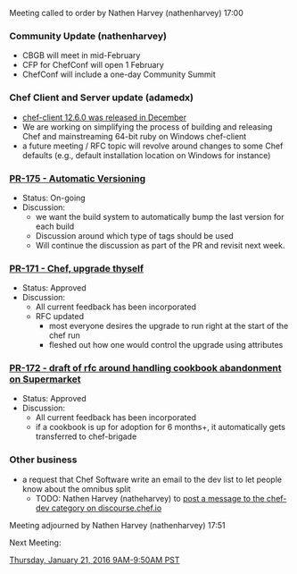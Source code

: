 Meeting called to order by Nathen Harvey (nathenharvey) 17:00

### Community Update (nathenharvey)

* CBGB will meet in mid-February
* CFP for ChefConf will open 1 February
* ChefConf will include a one-day Community Summit

### Chef Client and Server update (adamedx)

* [chef-client 12.6.0 was released in December](https://www.chef.io/blog/2015/12/21/chef-client-12-6-0-release-announcement/)
* We are working on simplifying the process of building and releasing Chef and mainstreaming 64-bit ruby on Windows chef-client
* a future meeting / RFC topic will revolve around changes to some Chef defaults (e.g.,  default installation location on Windows for instance)


### [PR-175 - Automatic Versioning](https://github.com/chef/chef-rfc/pull/175)
* Status:  On-going
* Discussion:
  * we want the build system to automatically bump the last version for each build
  * Discussion around which type of tags should be used
  * Will continue the discussion as part of the PR and revisit next week.

### [PR-171 - Chef, upgrade thyself](https://github.com/chef/chef-rfc/pull/171)
* Status:  Approved
* Discussion:
  * All current feedback has been incorporated
  * RFC updated
    * most everyone desires the upgrade to run right at the start of the chef run
    * fleshed out how one would control the upgrade using attributes

### [PR-172 - draft of rfc around handling cookbook abandonment on Supermarket](https://github.com/chef/chef-rfc/pull/172)
* Status:  Approved
* Discussion:
  * All current feedback has been incorporated
  * if a cookbook is up for adoption for 6 months+, it automatically gets transferred to chef-brigade

### Other business

* a request that Chef Software write an email to the dev list to let people know about the omnibus split
  * TODO:  Nathen Harvey (natheharvey) to [post a message to the chef-dev category on discourse.chef.io](https://discourse.chef.io/t/omnibus-chef-project-has-been-deprecated/7608)

Meeting adjourned by Nathen Harvey (nathenharvey) 17:51

Next Meeting:

[Thursday, January 21, 2016 9AM-9:50AM PST](http://everytimezone.com/#2016-01-21,300,cn3)
